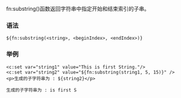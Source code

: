 fn:substring()函数返回字符串中指定开始和结束索引的子串。

### 语法
```
${fn:substring(<string>, <beginIndex>, <endIndex>)}
```

### 举例
```
<c:set var="string1" value="This is first String."/>
<c:set var="string2" value="${fn:substring(string1, 5, 15)}" />
<p>生成的子字符串为 : ${string2}</p>

生成的子字符串为 : is first S
```
